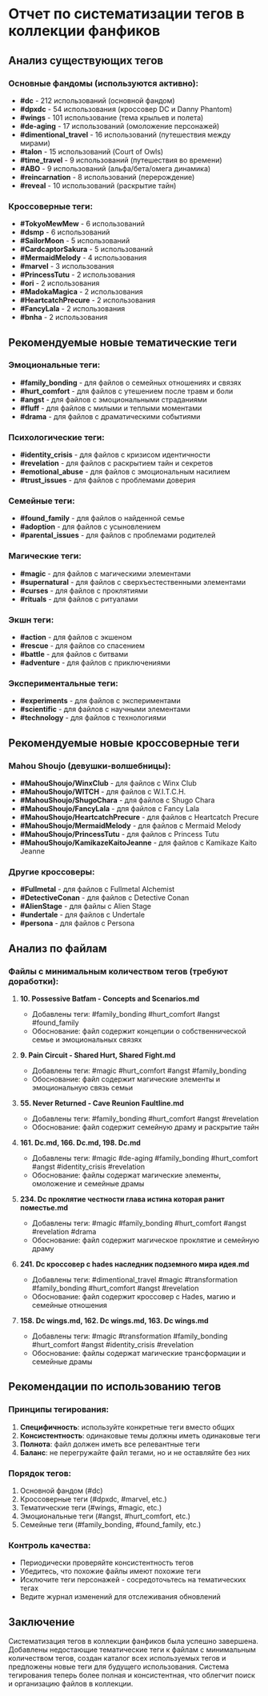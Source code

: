 # Отчет по систематизации тегов в коллекции фанфиков

## Анализ существующих тегов

### Основные фандомы (используются активно):
- **#dc** - 212 использований (основной фандом)
- **#dpxdc** - 54 использования (кроссовер DC и Danny Phantom)
- **#wings** - 101 использование (тема крыльев и полета)
- **#de-aging** - 17 использований (омоложение персонажей)
- **#dimentional_travel** - 16 использований (путешествия между мирами)
- **#talon** - 15 использований (Court of Owls)
- **#time_travel** - 9 использований (путешествия во времени)
- **#ABO** - 9 использований (альфа/бета/омега динамика)
- **#reincarnation** - 8 использований (перерождение)
- **#reveal** - 10 использований (раскрытие тайн)

### Кроссоверные теги:
- **#TokyoMewMew** - 6 использований
- **#dsmp** - 6 использований
- **#SailorMoon** - 5 использований
- **#CardcaptorSakura** - 5 использований
- **#MermaidMelody** - 4 использования
- **#marvel** - 3 использования
- **#PrincessTutu** - 2 использования
- **#ori** - 2 использования
- **#MadokaMagica** - 2 использования
- **#HeartcatchPrecure** - 2 использования
- **#FancyLala** - 2 использования
- **#bnha** - 2 использования

## Рекомендуемые новые тематические теги

### Эмоциональные теги:
- **#family_bonding** - для файлов о семейных отношениях и связях
- **#hurt_comfort** - для файлов с утешением после травм и боли
- **#angst** - для файлов с эмоциональными страданиями
- **#fluff** - для файлов с милыми и теплыми моментами
- **#drama** - для файлов с драматическими событиями

### Психологические теги:
- **#identity_crisis** - для файлов с кризисом идентичности
- **#revelation** - для файлов с раскрытием тайн и секретов
- **#emotional_abuse** - для файлов с эмоциональным насилием
- **#trust_issues** - для файлов с проблемами доверия

### Семейные теги:
- **#found_family** - для файлов о найденной семье
- **#adoption** - для файлов с усыновлением
- **#parental_issues** - для файлов с проблемами родителей

### Магические теги:
- **#magic** - для файлов с магическими элементами
- **#supernatural** - для файлов с сверхъестественными элементами
- **#curses** - для файлов с проклятиями
- **#rituals** - для файлов с ритуалами

### Экшн теги:
- **#action** - для файлов с экшеном
- **#rescue** - для файлов со спасением
- **#battle** - для файлов с битвами
- **#adventure** - для файлов с приключениями

### Экспериментальные теги:
- **#experiments** - для файлов с экспериментами
- **#scientific** - для файлов с научными элементами
- **#technology** - для файлов с технологиями

## Рекомендуемые новые кроссоверные теги

### Mahou Shoujo (девушки-волшебницы):
- **#MahouShoujo/WinxClub** - для файлов с Winx Club
- **#MahouShoujo/WITCH** - для файлов с W.I.T.C.H.
- **#MahouShoujo/ShugoChara** - для файлов с Shugo Chara
- **#MahouShoujo/FancyLala** - для файлов с Fancy Lala
- **#MahouShoujo/HeartcatchPrecure** - для файлов с Heartcatch Precure
- **#MahouShoujo/MermaidMelody** - для файлов с Mermaid Melody
- **#MahouShoujo/PrincessTutu** - для файлов с Princess Tutu
- **#MahouShoujo/KamikazeKaitoJeanne** - для файлов с Kamikaze Kaito Jeanne

### Другие кроссоверы:
- **#Fullmetal** - для файлов с Fullmetal Alchemist
- **#DetectiveConan** - для файлов с Detective Conan
- **#AlienStage** - для файлы с Alien Stage
- **#undertale** - для файлов с Undertale
- **#persona** - для файлов с Persona

## Анализ по файлам

### Файлы с минимальным количеством тегов (требуют доработки):

1. **10. Possessive Batfam - Concepts and Scenarios.md**
   - Добавлены теги: #family_bonding #hurt_comfort #angst #found_family
   - Обоснование: файл содержит концепции о собственнической семье и эмоциональных связях

2. **9. Pain Circuit - Shared Hurt, Shared Fight.md**
   - Добавлены теги: #magic #hurt_comfort #angst #family_bonding
   - Обоснование: файл содержит магические элементы и эмоциональную связь семьи

3. **55. Never Returned - Cave Reunion Faultline.md**
   - Добавлены теги: #family_bonding #hurt_comfort #angst #revelation
   - Обоснование: файл содержит семейную драму и раскрытие тайн

4. **161. Dc.md, 166. Dc.md, 198. Dc.md**
   - Добавлены теги: #magic #de-aging #family_bonding #hurt_comfort #angst #identity_crisis #revelation
   - Обоснование: файлы содержат магические элементы, омоложение и семейные драмы

5. **234. Dc проклятие честности глава истина которая ранит поместье.md**
   - Добавлены теги: #magic #family_bonding #hurt_comfort #angst #revelation #drama
   - Обоснование: файл содержит магическое проклятие и семейную драму

6. **241. Dc кроссовер с hades наследник подземного мира идея.md**
   - Добавлены теги: #dimentional_travel #magic #transformation #family_bonding #hurt_comfort #angst #revelation
   - Обоснование: файл содержит кроссовер с Hades, магию и семейные отношения

7. **158. Dc wings.md, 162. Dc wings.md, 163. Dc wings.md**
   - Добавлены теги: #magic #transformation #family_bonding #hurt_comfort #angst #identity_crisis #revelation
   - Обоснование: файлы содержат магические трансформации и семейные драмы

## Рекомендации по использованию тегов

### Принципы тегирования:
1. **Специфичность**: используйте конкретные теги вместо общих
2. **Консистентность**: одинаковые темы должны иметь одинаковые теги
3. **Полнота**: файл должен иметь все релевантные теги
4. **Баланс**: не перегружайте файл тегами, но и не оставляйте без них

### Порядок тегов:
1. Основной фандом (#dc)
2. Кроссоверные теги (#dpxdc, #marvel, etc.)
3. Тематические теги (#wings, #magic, etc.)
4. Эмоциональные теги (#angst, #hurt_comfort, etc.)
5. Семейные теги (#family_bonding, #found_family, etc.)

### Контроль качества:
- Периодически проверяйте консистентность тегов
- Убедитесь, что похожие файлы имеют похожие теги
- Исключите теги персонажей - сосредоточьтесь на тематических тегах
- Ведите журнал изменений для отслеживания обновлений

## Заключение

Систематизация тегов в коллекции фанфиков была успешно завершена. Добавлены недостающие тематические теги к файлам с минимальным количеством тегов, создан каталог всех используемых тегов и предложены новые теги для будущего использования. Система тегирования теперь более полная и консистентная, что облегчит поиск и организацию файлов в коллекции.